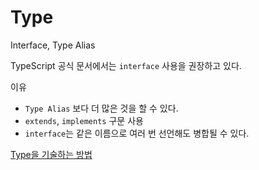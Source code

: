 # Type

Interface, Type Alias

TypeScript 공식 문서에서는 `interface` 사용을 권장하고 있다.

이유

- `Type Alias` 보다 더 많은 것을 할 수 있다.
- `extends`, `implements` 구문 사용
- `interface`는 같은 이름으로 여러 번 선언해도 병합될 수 있다.

[Type을 기술하는 방법](https://joonsungum.github.io/post/2019-02-25-typescript-interface-and-type-alias/)